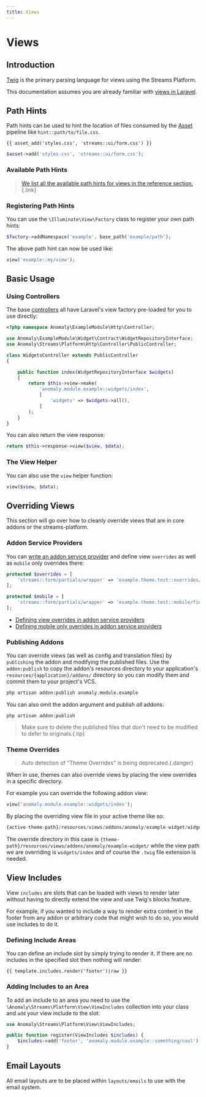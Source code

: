 ```yaml
---
title: Views
---
```


# Views

<div class="documentation__toc"></div>

## Introduction

[Twig](https://twig.symfony.com/) is the primary parsing language for views using the Streams Platform.

This documentation assumes you are already familiar with [views in Laravel](https://laravel.com/docs/views).

## Path Hints

Path hints can be used to hint the location of files consumed by the [Asset](../core-concepts/asset) pipeline like `hint::path/to/file.css`.

```twig
{{ asset_add('styles.css', 'streams::ui/form.css') }}
```

```php
$asset->add('styles.css', 'streams::ui/form.css');
```

### Available Path Hints

> [We list all the available path hints for views in the reference section.](../reference/hints#view-hints){.link}

### Registering Path Hints

You can use the `\Illuminate\View\Factory` class to register your own path hints:

```php
$factory->addNamespace('example', base_path('example/path');
```

The above path hint can now be used like:

```php
view('example::my/view');
```

## Basic Usage

### Using Controllers

The base [controllers](../the-basics/controllers) all have Laravel's view factory pre-loaded for you to use directly:

```php
<?php namespace Anomaly\ExampleModule\Http\Controller;

use Anomaly\ExampleModule\Widget\Contract\WidgetRepositoryInterface;
use Anomaly\Streams\Platform\Http\Controller\PublicController;

class WidgetsController extends PublicController
{

    public function index(WidgetRepositoryInterface $widgets)
    {
        return $this->view->make(
            'anomaly.module.example::widgets/index',
            [
                'widgets' => $widgets->all(),
            ]
        );
    }
}
```

You can also return the view response:

```php
return $this->response->view($view, $data);
```

### The View Helper

You can also use the `view` helper function:

```php
view($view, $data);
```

## Overriding Views

This section will go over how to cleanly override views that are in core addons or the streams-platform.

### Addon Service Providers

You can [write an addon service provider](../the-basics/service-providers) and define view `overrides` as well as `mobile` only overrides there:

```php
protected $overrides = [
    'streams::form/partials/wrapper' => 'example.theme.test::overrides/field_wrapper',
];

protected $mobile = [
    'streams::form/partials/wrapper' => 'example.theme.test::mobile/field_wrapper',
];
```

- [Defining view overrides in addon service providers](../core-concepts/service-providers)
- [Defining mobile only overrides in addon service providers](../core-concepts/service-providers)

### Publishing Addons

You can override views (as well as config and translation files) by `publishing` the addon and modifying the published files. Use the `addon:publish` to copy the addon's resources directory to your application's `resources/{application}/addons/` directory so you can modify them and commit them to your project's VCS.

```bash
php artisan addon:publish anomaly.module.example
```

You can also omit the addon argument and publish _all_ addons:

    php artisan addon:publish

> Make sure to delete the published files that don't need to be modified to defer to originals.{.tip}

### Theme Overrides

> Auto detection of "Theme Overrides" is being deprecated.{.danger}

When in use, themes can also override views by placing the view overrides in a specific directory.

For example you can override the following addon view:

```php
view('anomaly.module.example::widgets/index');
```

By placing the overriding view file in your active theme like so:

```php
{active-theme-path}/resources/views/addons/anomaly/example-widget/widgets/index.twig
```

The override directory in this case is `{theme-path}/resources/views/addons/anomaly/example-widget/` while the view path we are overriding is `widgets/index` and of course the `.twig` file extension is needed.

## View Includes

View `includes` are slots that can be loaded with views to render later without having to directly extend the view and use Twig's blocks feature.

For example, if you wanted to include a way to render extra content in the footer from any addon or arbitrary code that might wish to do so, you would use includes to do it.

### Defining Include Areas

You can define an include slot by simply trying to render it. If there are no includes in the specified slot then nothing will render:

```twig
{{ template.includes.render('footer')|raw }}
```

### Adding Includes to an Area

To add an include to an area you need to use the `\Anomaly\Streams\Platform\View\ViewIncludes` collection into your class and `add` your view include to the slot:

```php
use Anomaly\Streams\Platform\View\ViewIncludes;

public function register(ViewIncludes $includes) {
    $includes->add('footer', 'anomaly.module.example::something/cool');
}
```

## Email Layouts

All email layouts are to be placed within `layouts/emails` to use with the email system.
